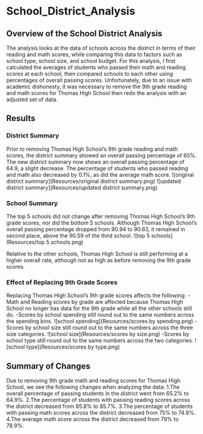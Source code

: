# School_District_Analysis
## Overview of the School District Analysis
The analysis looks at the data of schools across the district in terms of their reading and math scores, while comparing this data to factors such as school type, school size, and school budget. For this analysis, I first calculated the averages of students who passed their math and reading scores at each school, then compared schools to each other using percentages of overall passing scores. Unfortunately, due to an issue with academic dishonesty, it was necessary to remove the 9th grade reading and math scores for Thomas High School then redo the analysis with an adjusted set of data. 

## Results

### District Summary
Prior to removing Thomas High School’s 9th grade reading and math scores, the district summary showed an overall passing percentage of 65%. The new district summary now shows an overall passing percentage of 64.9, a slight decrease. The percentage of students who passed reading and math also decreased by 0.1%, as did the average math score. 
![original district summary](Resources/original district summary.png)
![updated district summary](Resources/updated district summary.png)

### School Summary
The top 5 schools did not change after removing Thomas High School’s 9th grade scores, nor did the bottom 5 schools. Although Thomas High School’s overall passing percentage dropped from 90.94 to 90.63, it remained in second place, above the 90.59 of the third school. 
![top 5 schools](Resources/top 5 schools.png)

Relative to the other schools, Thomas High School is still performing at a higher overall rate, although not as high as before removing the 9th grade scores. 

### Effect of Replacing 9th Grade Scores
Replacing Thomas High School’s 9th grade scores affects the following:
-Math and Reading scores by grade are affected because Thomas High School no longer has data for the 9th grade while all the other schools still do. 
-Scores by school spending still round out to the same numbers across the spending bins.
![school spending](Resources/scores by spending.png)
-Scores by school size still round out to the same numbers across the three size categories. 
![school size](Resources/scores by size.png)
-Scores by school type still round out to the same numbers across the two categories. 
![school type](Resources/scores by type.png)

## Summary of Changes
Due to removing 9th grade math and reading scores for Thomas High School, we see the following changes when analyzing the data: 
1.The overall percentage of passing students in the district went from 65.2% to 64.9%.
2.The percentage of students with passing reading scores across the district decreased from 85.8% to 85.7%.
3.The percentage of students with passing math scores across the district decreased from 75% to 74.8%. 
4.The average math score across the district decreased from 79% to 78.9%.
